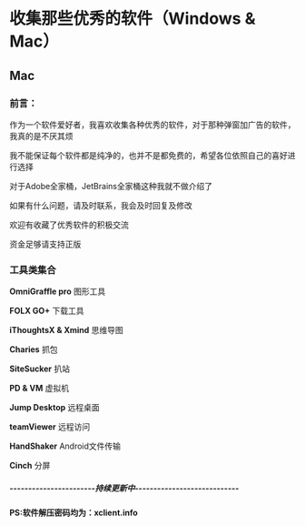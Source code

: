 # 收集那些优秀的软件（Windows & Mac）

## Mac

### 前言：

作为一个软件爱好者，我喜欢收集各种优秀的软件，对于那种弹窗加广告的软件，我真的是不厌其烦   

我不能保证每个软件都是纯净的，也并不是都免费的，希望各位依照自己的喜好进行选择   

对于Adobe全家桶，JetBrains全家桶这种我就不做介绍了  

如果有什么问题，请及时联系，我会及时回复及修改

欢迎有收藏了优秀软件的积极交流

资金足够请支持正版


### 工具类集合

**OmniGraffle pro** 图形工具  

**FOLX GO+**	下载工具  

**iThoughtsX & Xmind** 思维导图  

**Charies**  抓包

**SiteSucker**  扒站

**PD & VM**  虚拟机

**Jump Desktop**  远程桌面

**teamViewer**  远程访问

**HandShaker**  Android文件传输

**Cinch**  分屏

##### -----------------------持续更新中----------------------------

**PS:软件解压密码均为：xclient.info**